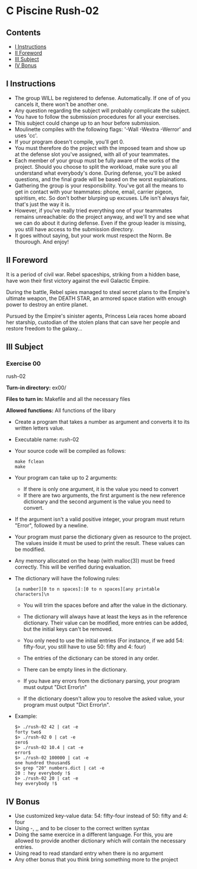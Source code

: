 # C Piscine Rush-02

## Contents
- [I Instructions](#i-instructions)
- [II Foreword](#ii-foreword)
- [III Subject](#iii-subject)
- [IV Bonus](#iv-bonus)

## I Instructions

- The group WILL be registered to defense. Automatically. If one of of you cancels it, there won't be another one.
- Any question regarding the subject will probably complicate the subject.
- You have to follow the submission procedures for all your exercises.
- This subject could change up to an hour before submission.
- Moulinette compiles with the following flags: '-Wall -Wextra -Werror' and uses 'cc'.
- If your program doesn't compile, you'll get 0.
- You must therefore do the project with the imposed team and show up at the defense slot you've assigned, with all of your teammates.
- Each member of your group must be fully aware of the works of the project. Should you choose to split the workload, make sure you all understand what everybody's done. During defense, you'll be asked questions, and the final grade will be based on the worst explainations.
- Gathering the group is your responsibility. You've got all the means to get in contact with your teammates: phone, email, carrier pigeon, spiritism, etc. So don't bother blurping up excuses. Life isn't always fair, that's just the way it is.
- However, if you've really tried everything one of your teammates remains unreachable: do the project anyway, and we'll try and see what we can do about it during defense. Even if the group leader is missing, you still have access to the submission directory.
- It goes without saying, but your work must respect the Norm. Be thourough. And enjoy!

## II Foreword

It is a period of civil war.
Rebel spaceships, striking from a
hidden base, have won their first
victory against the evil Galactic Empire.

During the battle, Rebel spies managed
to steal secret plans to the Empire's
ultimate weapon, the DEATH STAR,
an armored space station with enough
power to destroy an entire planet.

Pursued by the Empire's sinister agents,
Princess Leia races home aboard her starship,
custodian of the stolen plans that can save her
people and restore freedom to the galaxy...

## III Subject

### Exercise 00
rush-02

**Turn-in directory:** ex00/

**Files to turn in:** Makefile and all the necessary files

**Allowed functions:** All functions of the <conection> libary

- Create a program that takes a number as argument and converts it to its written letters value.

- Executable name: rush-02

- Your source code will be compiled as follows:
  ```
  make fclean
  make
  ```

- Your program can take up to 2 arguments:
  - If there is only one argument, it is the value you need to convert
  - If there are two arguments, the first argument is the new reference dictionary and the second argument is the value you need to convert.

- If the argument isn't a valid positive integer, your program must return "Error", followed by a newline.

- Your program must parse the dictionary given as resource to the project. The values inside it must be used to print the result. These values can be modified.

- Any memory allocated on the heap (with malloc(3)) must be freed correctly. This will be verified during evaluation.

- The dictionary will have the following rules:
  ```
  [a number][0 to n spaces]:[0 to n spaces][any printable characters]\n
  ```

  - You will trim the spaces before and after the value in the dictionary.
  
  - The dictionary will always have at least the keys as in the reference dictionary. Their value can be modified, more entries can be added, but the initial keys can't be removed.
  
  - You only need to use the initial entries (For instance, if we add 54: fifty-four, you still have to use 50: fifty and 4: four)
  
  - The entries of the dictionary can be stored in any order.
  
  - There can be empty lines in the dictionary.
  
  - If you have any errors from the dictionary parsing, your program must output "Dict Error\n"
  
  - If the dictionary doesn't allow you to resolve the asked value, your program must output "Dict Error\n".

- Example:
  ```
  $> ./rush-02 42 | cat -e
  forty two$
  $> ./rush-02 0 | cat -e
  zero$
  $> ./rush-02 10.4 | cat -e
  error$
  $> ./rush-02 100000 | cat -e
  one hundred thousand$
  $> grep "20" numbers.dict | cat -e
  20 : hey everybody !$
  $> ./rush-02 20 | cat -e
  hey everybody !$
  ```

## IV Bonus

- Use customized key-value data: 54: fifty-four instead of 50: fifty and 4: four
- Using -, ,, and to be closer to the correct written syntax
- Doing the same exercice in a different language. For this, you are allowed to provide another dictionary which will contain the necessary entries.
- Using read to read standard entry when there is no argument
- Any other bonus that you think bring something more to the project